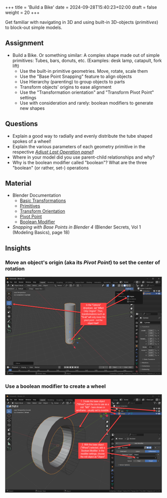 +++
title = 'Build a Bike'
date = 2024-09-28T15:40:23+02:00
draft = false
weight = 20
+++

Get familiar with navigating in 3D and using built-in 3D-objects (*primitives*) to block-out simple models.

## Assignment 

- Build a Bike. Or something similar: A complex shape made out of simple primitives: Tubes, bars, donuts, etc. (Examples: desk lamp, catapult, fork lift)
  - Use the built-in primitive geometries. Move, rotate, scale them
  - Use the "Base Point Snapping" feature to align objects
  - Use Hierarchy (parenting) to group objects to parts 
  - Transform objects' origins to ease alignment
  - Use the "Transformation orientation" and "Transform Pivot Point" settings
  - Use with consideration and rarely: boolean modifiers to generate new shapes


## Questions

- Explain a good way to radially and evenly distribute the tube shaped spokes of a wheel!
- Explain the various parameters of each geometry primitive in the respective [_Adjust Last Operation panel_](https://docs.blender.org/manual/en/latest/interface/window_system/regions.html)!
- Where in your model did you use parent-child relationships and why?
- Why is the boolean modifier called "boolean"? What are the three "boolean" (or rather, set-) operations


## Material

- Blender Documentation
  - [Basic Transformations](https://docs.blender.org/manual/en/2.81/scene_layout/object/editing/transform/basics.html)
  - [Primitives](https://docs.blender.org/manual/en/2.81/modeling/meshes/primitives.html)
  - [Transform Orientation](https://docs.blender.org/manual/en/2.81/editors/3dview/controls/orientation.html)
  - [Pivot Point](https://docs.blender.org/manual/en/latest/editors/3dview/controls/pivot_point/index.html)
  - [Boolean Modifier](https://docs.blender.org/manual/en/2.81/modeling/modifiers/generate/booleans.html)
- _Snapping with Base Points in Blender 4_ (Blender Secrets, Vol 1 (Modeling Basics), page 18)


## Insights

### Move an object's origin (aka its ***Pivot Point***) to set the center of rotation

![](images/01_PivotPoint.png)


### Use a boolean modifier to create a wheel

![](images/02_Boolean.png)
